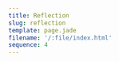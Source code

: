 ```yaml
---
title: Reflection
slug: reflection
template: page.jade
filename: '/:file/index.html'
sequence: 4
---
```

